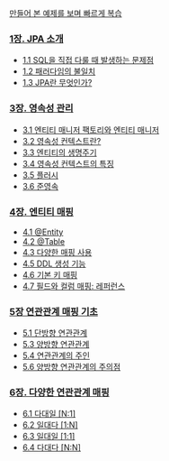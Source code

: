 [만들어 본 예제를 보며 빠르게 복습](https://github.com/sky7th/spring-data-jpa-shop)

### [1장. JPA 소개](./1장.md)
- [1.1 SQL을 직접 다룰 때 발생하는 문제점](./1장.md#11-SQL을-직접-다룰-때-발생하는-문제점)
- [1.2 패러다임의 불일치](./1장.md#12-패러다임의-불일치)
- [1.3 JPA란 무엇인가?](./1장.md#13-JPA란-무엇인가)

### [3장. 영속성 관리](./3장.md)
- [3.1 엔티티 매니저 팩토리와 엔티티 매니저](./3장.md#31-엔티티-매니저-팩토리와-엔티티-매니저)
- [3.2 영속성 컨텍스트란?](./3장.md#32-영속성-컨텍스트란)
- [3.3 엔티티의 생명주기](./3장.md#33-엔티티의-생명주기)
- [3.4 영속성 컨텍스트의 특징](./3장.md#34-영속성-컨텍스트의-특징)
- [3.5 플러시](./3장.md#35-플러시)
- [3.6 준영속](./3장.md#36-준영속)

### [4장. 엔티티 매핑](./4장.md)
- [4.1 @Entity](./4장.md#41-Entity)
- [4.2 @Table](./4장.md#42-Table)
- [4.3 다양한 매핑 사용](./4장.md#43-다양한-매핑-사용)
- [4.5 DDL 생성 기능](./4장.md#45-DDL-생성-기능)
- [4.6 기본 키 매핑](./4장.md#46-기본-키-매핑)
- [4.7 필드와 컬럼 매핑: 레퍼런스](./4장.md#47-필드와-컬럼-매핑-레퍼런스)

### [5장 연관관계 매핑 기초](./5장.md)
- [5.1 단방향 연관관계](./5장.md#51-단방향-연관관계)
- [5.3 양방향 연관관계](./5장.md#53-양방향-연관관계)
- [5.4 연관관계의 주인](./5장.md#54-연관관계의-주인)
- [5.6 양방향 연관관계의 주의점](./5장.md#56-양방향-연관관계의-주의점)

### [6장. 다양한 연관관계 매핑](./6장.md)
- [6.1 다대일 [N:1]](./6장.md#61-다대일-N1)
- [6.2 일대다 [1:N]](./6장.md#62-일대다-1N)
- [6.3 일대일 [1:1]](./6장.md#63-일대일-11)
- [6.4 다대다 [N:N]](./6장.md#64-다대다-NN)
